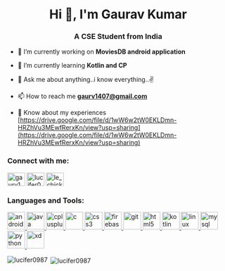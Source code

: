 <h1 align="center">Hi 👋, I'm Gaurav Kumar</h1>
<h3 align="center">A CSE Student from India</h3>

- 🔭 I’m currently working on **MoviesDB android application**

- 🌱 I’m currently learning **Kotlin and CP**

- 💬 Ask me about anything..i know everything..✌

- 📫 How to reach me **gaurv1407@gmail.com**

- 📄 Know about my experiences [https://drive.google.com/file/d/1wW6w2tW0EKLDmn-HRZhVu3MEwfRerxKn/view?usp=sharing](https://drive.google.com/file/d/1wW6w2tW0EKLDmn-HRZhVu3MEwfRerxKn/view?usp=sharing)

<h3 align="left">Connect with me:</h3>
<p align="left">
<a href="https://linkedin.com/in/gaurv1407" target="blank"><img align="center" src="https://cdn.jsdelivr.net/npm/simple-icons@3.0.1/icons/linkedin.svg" alt="gaurv1407" height="30" width="40" /></a>
<a href="https://www.codechef.com/users/lucifer0897" target="blank"><img align="center" src="https://cdn.jsdelivr.net/npm/simple-icons@3.1.0/icons/codechef.svg" alt="lucifer0897" height="30" width="40" /></a>
<a href="https://codeforces.com/profile/le_chicken" target="blank"><img align="center" src="https://cdn.jsdelivr.net/npm/simple-icons@3.0.1/icons/codeforces.svg" alt="le_chicken" height="30" width="40" /></a>
</p>

<h3 align="left">Languages and Tools:</h3>
<p align="left"> <a href="https://developer.android.com" target="_blank"> <img src="https://devicons.github.io/devicon/devicon.git/icons/android/android-original-wordmark.svg" alt="android" width="40" height="40"/> </a> <a href="https://www.java.com" target="_blank"> <img src="https://devicons.github.io/devicon/devicon.git/icons/java/java-original-wordmark.svg" alt="java" width="40" height="40"/> <a href="https://www.w3schools.com/cpp/" target="_blank"> <img src="https://devicons.github.io/devicon/devicon.git/icons/cplusplus/cplusplus-original.svg" alt="cplusplus" width="40" height="40"/> </a> <a href="https://www.cprogramming.com/" target="_blank"> <img src="https://devicons.github.io/devicon/devicon.git/icons/c/c-original.svg" alt="c" width="40" height="40"/> </a> <a href="https://www.w3schools.com/css/" target="_blank"> <img src="https://devicons.github.io/devicon/devicon.git/icons/css3/css3-original-wordmark.svg" alt="css3" width="40" height="40"/> </a> <a href="https://firebase.google.com/" target="_blank"> <img src="https://www.vectorlogo.zone/logos/firebase/firebase-icon.svg" alt="firebase" width="40" height="40"/> </a> <a href="https://git-scm.com/" target="_blank"> <img src="https://www.vectorlogo.zone/logos/git-scm/git-scm-icon.svg" alt="git" width="40" height="40"/> </a> <a href="https://www.w3.org/html/" target="_blank"> <img src="https://devicons.github.io/devicon/devicon.git/icons/html5/html5-original-wordmark.svg" alt="html5" width="40" height="40"/> </a> </a> <a href="https://kotlinlang.org" target="_blank"> <img src="https://www.vectorlogo.zone/logos/kotlinlang/kotlinlang-icon.svg" alt="kotlin" width="40" height="40"/> </a> <a href="https://www.linux.org/" target="_blank"> <img src="https://devicons.github.io/devicon/devicon.git/icons/linux/linux-original.svg" alt="linux" width="40" height="40"/> </a> <a href="https://www.mysql.com/" target="_blank"> <img src="https://devicons.github.io/devicon/devicon.git/icons/mysql/mysql-original-wordmark.svg" alt="mysql" width="40" height="40"/> </a> <a href="https://www.python.org" target="_blank"> <img src="https://devicons.github.io/devicon/devicon.git/icons/python/python-original.svg" alt="python" width="40" height="40"/> </a> <a href="https://www.adobe.com/products/xd.html" target="_blank"> <img src="https://cdn.worldvectorlogo.com/logos/adobe-xd.svg" alt="xd" width="40" height="40"/> </a> </p>

<p><img align="left" src="https://github-readme-stats.vercel.app/api/top-langs?username=lucifer0987&show_icons=true&locale=en&layout=compact" alt="lucifer0987" /></p>

<p>&nbsp;<img align="center" src="https://github-readme-stats.vercel.app/api?username=lucifer0987&show_icons=true&locale=en" alt="lucifer0987" /></p>

